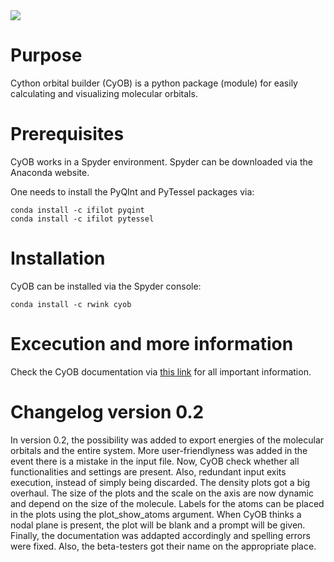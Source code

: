 <img src="https://badgen.imc-tue.nl/badge/CyOB/v.0.2?icon=gitlab" />

# Purpose
Cython orbital builder (CyOB) is a python package (module) for easily calculating and visualizing molecular orbitals.

# Prerequisites
CyOB works in a Spyder environment. Spyder can be downloaded via the Anaconda website.

One needs to install the PyQInt and PyTessel packages via:

```
conda install -c ifilot pyqint
conda install -c ifilot pytessel
```

# Installation
CyOB can be installed via the Spyder console:

```
conda install -c rwink cyob
```

# Excecution and more information
Check the CyOB documentation via [this link](https://cyob.ddoc.dev/) for all important information.

# Changelog version 0.2
In version 0.2, the possibility was added to export energies of the molecular orbitals and the entire system.
More user-friendlyness was added in the event there is a mistake in the input file. Now, CyOB check whether all functionalities and settings are present. Also, redundant input exits execution, instead of simply being discarded.
The density plots got a big overhaul. The size of the plots and the scale on the axis are now dynamic and depend on the size of the molecule. Labels for the atoms can be placed in the plots using the plot_show_atoms argument. When CyOB thinks a nodal plane is present, the plot will be blank and a prompt will be given.
Finally, the documentation was addapted accordingly and spelling errors were fixed. Also, the beta-testers got their name on the appropriate place.